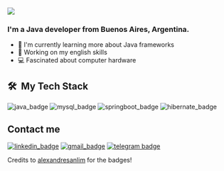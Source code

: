 <h1 align="left">
  <img align="center" src="https://readme-typing-svg.herokuapp.com?color=000000&size=30&left=true&left=true&lines=¡Hello+I'm+Lucas!+"/>
</h1>

###  I'm a Java developer from Buenos Aires, Argentina.

- 🚀 I'm currently learning more about Java frameworks
- 🚧 Working on my english skills
- 💻 Fascinated about computer hardware

<h2> 🛠 &nbsp;My Tech Stack</h2>

![java_badge] ![mysql_badge] ![springboot_badge] ![hibernate_badge]

## Contact me

[![linkedin_badge]][linkedin] [![gmail_badge]][gmail] [![telegram badge]][telegram]

<!-- profile links -->
[linkedin]: https://linkedin.com/in/Lucases27 "Linkedin Profile"
[telegram]: https://t.me/Lucases27 "Telegram"
[gmail]: mailto:LucasEmiliano21@hotmail.com "Hotmail"

<!-- badges -->
[springboot_badge]: https://img.shields.io/badge/Spring_Boot-F2F4F9?style=for-the-badge&logo=spring-boot "Spring Boot"
[hibernate_badge]: https://img.shields.io/badge/Hibernate-59666C?style=for-the-badge&logo=Hibernate&logoColor=white "Hibernate"
[mysql_badge]: https://img.shields.io/badge/MySQL-005C84?style=for-the-badge&logo=mysql&logoColor=white "MySQL"
[gmail_badge]: https://img.shields.io/badge/-Hotmail-blue?style=flat-square&logo=Gmail&logoColor=white
[linkedin_badge]: https://img.shields.io/badge/-Linkedin-blue?style=flat-square&logo=linkedin&logoColor=white
[telegram badge]: https://img.shields.io/badge/Telegram-2CA5E0?style=flat&logo=telegram&logoColor=white
[java_badge]: https://img.shields.io/badge/Java-ED8B00?style=for-the-badge&logo=java&logoColor=white "Java"


Credits to [alexandresanlim](https://github.com/alexandresanlim/Badges4-README.md-Profile) for the badges!

